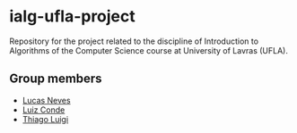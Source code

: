 # ialg-ufla-project
<p>
  Repository for the project related to the discipline of Introduction to Algorithms of the Computer Science course at University of Lavras (UFLA).
</p>

## Group members
<ul>
  <li>
    <a href="https://www.linkedin.com/in/lucas54neves/">
      Lucas Neves
    </a>
  </li>
  <li>
    <a href="https://www.linkedin.com/in/luizcoelhoc1/">
      Luiz Conde
    </a>
  </li>
  <li>
    <a href="https://www.linkedin.com/in/thiagoluigi7/">
      Thiago Luigi
    </a>
  </li>
</ul>
